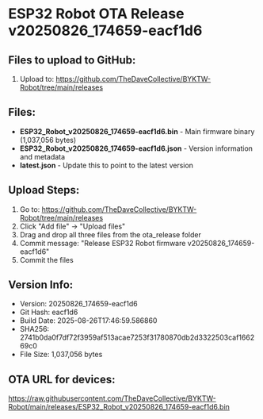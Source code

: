 # ESP32 Robot OTA Release v20250826_174659-eacf1d6

## Files to upload to GitHub:
1. Upload to: https://github.com/TheDaveCollective/BYKTW-Robot/tree/main/releases

## Files:
- **ESP32_Robot_v20250826_174659-eacf1d6.bin** - Main firmware binary (1,037,056 bytes)
- **ESP32_Robot_v20250826_174659-eacf1d6.json** - Version information and metadata
- **latest.json** - Update this to point to the latest version

## Upload Steps:
1. Go to: https://github.com/TheDaveCollective/BYKTW-Robot/tree/main/releases
2. Click "Add file" -> "Upload files"
3. Drag and drop all three files from the ota_release folder
4. Commit message: "Release ESP32 Robot firmware v20250826_174659-eacf1d6"
5. Commit the files

## Version Info:
- Version: 20250826_174659-eacf1d6
- Git Hash: eacf1d6
- Build Date: 2025-08-26T17:46:59.586860
- SHA256: 2741b0da0f7df72f3959af513acae7253f31780870db2d3322503caf166269c0
- File Size: 1,037,056 bytes

## OTA URL for devices:
https://raw.githubusercontent.com/TheDaveCollective/BYKTW-Robot/main/releases/ESP32_Robot_v20250826_174659-eacf1d6.bin
